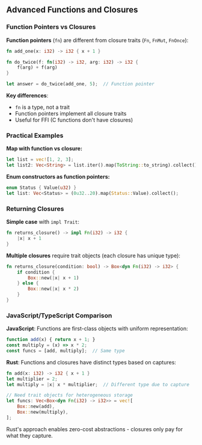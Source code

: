 ## Advanced Functions and Closures

### Function Pointers vs Closures

**Function pointers** (`fn`) are different from closure traits (`Fn`, `FnMut`, `FnOnce`):

```rust
fn add_one(x: i32) -> i32 { x + 1 }

fn do_twice(f: fn(i32) -> i32, arg: i32) -> i32 {
    f(arg) + f(arg)
}

let answer = do_twice(add_one, 5);  // Function pointer
```

**Key differences**:
- `fn` is a type, not a trait
- Function pointers implement all closure traits
- Useful for FFI (C functions don't have closures)

### Practical Examples

**Map with function vs closure:**
```rust
let list = vec![1, 2, 3];
let list2: Vec<String> = list.iter().map(ToString::to_string).collect();
```

**Enum constructors as function pointers:**
```rust
enum Status { Value(u32) }
let list: Vec<Status> = (0u32..20).map(Status::Value).collect();
```

### Returning Closures

**Simple case** with `impl Trait`:
```rust
fn returns_closure() -> impl Fn(i32) -> i32 {
    |x| x + 1
}
```

**Multiple closures** require trait objects (each closure has unique type):
```rust
fn returns_closure(condition: bool) -> Box<dyn Fn(i32) -> i32> {
    if condition {
        Box::new(|x| x + 1)
    } else {
        Box::new(|x| x * 2)
    }
}
```

### JavaScript/TypeScript Comparison

**JavaScript**: Functions are first-class objects with uniform representation:
```javascript
function add(x) { return x + 1; }
const multiply = (x) => x * 2;
const funcs = [add, multiply];  // Same type
```

**Rust**: Functions and closures have distinct types based on captures:
```rust
fn add(x: i32) -> i32 { x + 1 }
let multiplier = 2;
let multiply = |x| x * multiplier;  // Different type due to capture

// Need trait objects for heterogeneous storage
let funcs: Vec<Box<dyn Fn(i32) -> i32>> = vec![
    Box::new(add),
    Box::new(multiply),
];
```

Rust's approach enables zero-cost abstractions - closures only pay for what they capture.

[advanced-traits]: ch20-02-advanced-traits.html#advanced-traits
[enum-values]: ch06-01-defining-an-enum.html#enum-values
[closure-types]: ch13-01-closures.html#closure-type-inference-and-annotation
[any-number-of-futures]: ch17-03-more-futures.html
[using-trait-objects-that-allow-for-values-of-different-types]: ch18-02-trait-objects.html#using-trait-objects-that-allow-for-values-of-different-types
